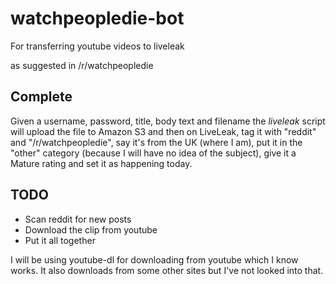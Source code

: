 watchpeopledie-bot
==================

For transferring youtube videos to liveleak

as suggested in /r/watchpeopledie

Complete
--------

Given a username, password, title, body text and filename the *liveleak* script will upload the file to Amazon S3 and then on LiveLeak, tag it with "reddit" and "/r/watchpeopledie", say it's from the UK (where I am), put it in the "other" category (because I will have no idea of the subject), give it a Mature rating and set it as happening today.

TODO
----

* Scan reddit for new posts
* Download the clip from youtube
* Put it all together

I will be using youtube-dl for downloading from youtube which I know works. It also downloads from some other sites but I've not looked into that.

